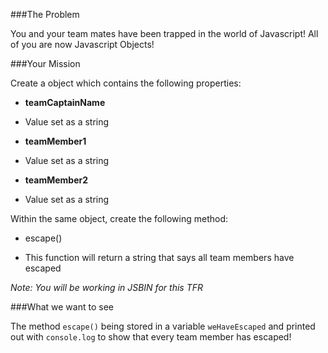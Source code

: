 ###The Problem

You and your team mates have been trapped in the world of Javascript! All of you are now Javascript Objects!

###Your Mission

Create a object which contains the following properties:
 + **teamCaptainName**
  - Value set as a string
 + **teamMember1**
  - Value set as a string
 + **teamMember2**
  - Value set as a string

Within the same object, create the following method:
 + escape()
  - This function will return a string that says all team members have escaped

_Note: You will be working in JSBIN for this TFR_

###What we want to see

The method `escape()` being stored in a variable `weHaveEscaped` and printed out with `console.log` to show that every team member has escaped!
